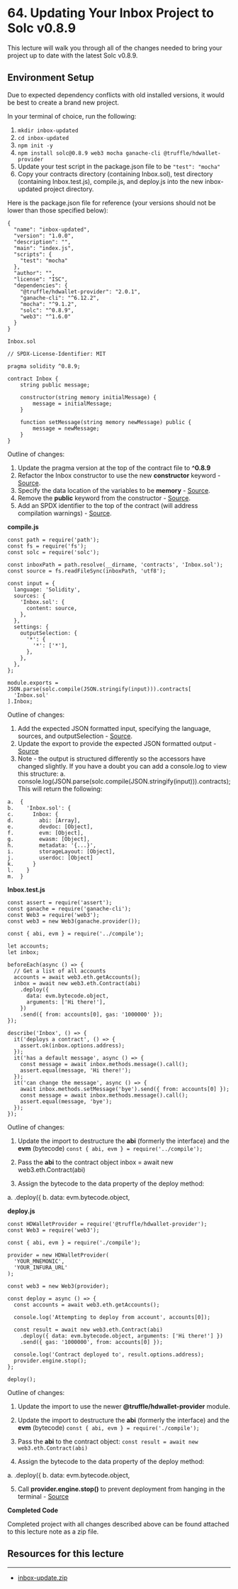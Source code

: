 #   64. Updating Your Inbox Project to Solc v0.8.9

This lecture will walk you through all of the changes needed to bring your project up to date with the latest Solc v0.8.9.

##  Environment Setup

Due to expected dependency conflicts with old installed versions, it would be best to create a brand new project.

In your terminal of choice, run the following:

1.  ```mkdir inbox-updated```
1.  ```cd inbox-updated```
1.  ```npm init -y```
1.  ```npm install solc@0.8.9 web3 mocha ganache-cli @truffle/hdwallet-provider```
1.  Update your test script in the package.json file to be ```"test": "mocha"```
1.  Copy your contracts directory (containing Inbox.sol), test directory (containing Inbox.test.js), compile.js, and deploy.js into the new inbox-updated project directory.

Here is the package.json file for reference (your versions should not be lower than those specified below):

```
{
  "name": "inbox-updated",
  "version": "1.0.0",
  "description": "",
  "main": "index.js",
  "scripts": {
    "test": "mocha"
  },
  "author": "",
  "license": "ISC",
  "dependencies": {
    "@truffle/hdwallet-provider": "2.0.1",
    "ganache-cli": "^6.12.2",
    "mocha": "^9.1.2",
    "solc": "^0.8.9",
    "web3": "^1.6.0"
  }
}
```

`Inbox.sol`
```
// SPDX-License-Identifier: MIT
 
pragma solidity ^0.8.9;
 
contract Inbox {
    string public message;
    
    constructor(string memory initialMessage) {
        message = initialMessage;
    }
    
    function setMessage(string memory newMessage) public {
        message = newMessage;
    }
}
```

Outline of changes:

1.  Update the pragma version at the top of the contract file to **^0.8.9**
1.  Refactor the Inbox constructor to use the new **constructor** keyword - [Source](https://docs.soliditylang.org/en/v0.8.9/050-breaking-changes.html).
1.  Specify the data location of the variables to be **memory** - [Source](https://docs.soliditylang.org/en/v0.8.9/050-breaking-changes.html#explicitness-requirements).
1.  Remove the **public** keyword from the constructor - [Source](https://docs.soliditylang.org/en/v0.8.9/070-breaking-changes.html?highlight=constructor).
1.  Add an SPDX identifier to the top of the contract (will address compilation warnings) - [Source](https://docs.soliditylang.org/en/v0.8.9/layout-of-source-files.html).

**compile.js**
```
const path = require('path');
const fs = require('fs');
const solc = require('solc');
 
const inboxPath = path.resolve(__dirname, 'contracts', 'Inbox.sol');
const source = fs.readFileSync(inboxPath, 'utf8');
 
const input = {
  language: 'Solidity',
  sources: {
    'Inbox.sol': {
      content: source,
    },
  },
  settings: {
    outputSelection: {
      '*': {
        '*': ['*'],
      },
    },
  },
};
 
module.exports = JSON.parse(solc.compile(JSON.stringify(input))).contracts[
  'Inbox.sol'
].Inbox;
```
Outline of changes:

1.  Add the expected JSON formatted input, specifying the language, sources, and outputSelection - [Source](https://docs.soliditylang.org/en/v0.8.7/using-the-compiler.html#compiler-input-and-output-json-description).
1.  Update the export to provide the expected JSON formatted output - [Source](https://github.com/ethereum/solc-js#example-usage-without-the-import-callback)
1.  Note - the output is structured differently so the accessors have changed slightly. If you have a doubt you can add a console.log to view this structure:
a.  
    console.log(JSON.parse(solc.compile(JSON.stringify(input))).contracts);
This will return the following:
```
a.  {
b.    'Inbox.sol': {
c.      Inbox: {
d.        abi: [Array],
e.        devdoc: [Object],
f.        evm: [Object],
g.        ewasm: [Object],
h.        metadata: '{...}',
i.        storageLayout: [Object],
j.        userdoc: [Object]
k.      }
l.    }
m.  }
```

**Inbox.test.js**

```
const assert = require('assert');
const ganache = require('ganache-cli');
const Web3 = require('web3');
const web3 = new Web3(ganache.provider());
 
const { abi, evm } = require('../compile');
 
let accounts;
let inbox;
 
beforeEach(async () => {
  // Get a list of all accounts
  accounts = await web3.eth.getAccounts();
  inbox = await new web3.eth.Contract(abi)
    .deploy({
      data: evm.bytecode.object,
      arguments: ['Hi there!'],
    })
    .send({ from: accounts[0], gas: '1000000' });
});
 
describe('Inbox', () => {
  it('deploys a contract', () => {
    assert.ok(inbox.options.address);
  });
  it('has a default message', async () => {
    const message = await inbox.methods.message().call();
    assert.equal(message, 'Hi there!');
  });
  it('can change the message', async () => {
    await inbox.methods.setMessage('bye').send({ from: accounts[0] });
    const message = await inbox.methods.message().call();
    assert.equal(message, 'bye');
  });
});
```
Outline of changes:

1.  Update the import to destructure the **abi** (formerly the interface) and the **evm** (bytecode)
    ```const { abi, evm } = require('../compile');```

2.  Pass the **abi** to the contract object
  inbox = await new web3.eth.Contract(abi)

3.  Assign the bytecode to the data property of the deploy method:

a.    .deploy({
b.      data: evm.bytecode.object, 

**deploy.js**

```
const HDWalletProvider = require('@truffle/hdwallet-provider');
const Web3 = require('web3');
 
const { abi, evm } = require('./compile');
 
provider = new HDWalletProvider(
  'YOUR_MNEMONIC',
  'YOUR_INFURA_URL'
);
 
const web3 = new Web3(provider);
 
const deploy = async () => {
  const accounts = await web3.eth.getAccounts();
 
  console.log('Attempting to deploy from account', accounts[0]);
 
  const result = await new web3.eth.Contract(abi)
    .deploy({ data: evm.bytecode.object, arguments: ['Hi there!'] })
    .send({ gas: '1000000', from: accounts[0] });
 
  console.log('Contract deployed to', result.options.address);
  provider.engine.stop();
};
 
deploy();
```

Outline of changes:

1.  Update the import to use the newer **@truffle/hdwallet-provider** module.

1.  Update the import to destructure the **abi** (formerly the interface) and the **evm** (bytecode)
    ```const { abi, evm } = require('./compile');```

1.  Pass the **abi** to the contract object:
    ```const result = await new web3.eth.Contract(abi)```

1.  Assign the bytecode to the data property of the deploy method:

a.    .deploy({
b.       data: evm.bytecode.object, 

5.  Call **provider.engine.stop()** to prevent deployment from hanging in the terminal - [Source](https://github.com/trufflesuite/truffle/tree/master/packages/hdwallet-provider#general-usage)

**Completed Code**

Completed project with all changes described above can be found attached to this lecture note as a zip file.

##  Resources for this lecture

---

-   [inbox-update.zip](https://github.com/web3-nfts/bt-web3/raw/main/Curricula/Ethereum-and-Solidity_The_Complete_Developers_Guide/resources/inbox-update.zip)